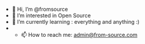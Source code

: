 - 👋 Hi, I’m @fromsource
- 👀 I’m interested in Open Source
- 🌱 I’m currently learning : everything and anything :)
- - 📫 How to reach me: admin@from-source.com

<!---
fromsource/fromsource is a ✨ special ✨ repository because its `README.md` (this file) appears on your GitHub profile.
You can click the Preview link to take a look at your changes.
--->

